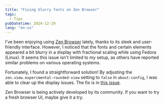 ```yaml
---
title: "Fixing blurry fonts on Zen Browser"
tags:
  - Tips
pubDatetime: 2024-12-29
lang: "en-us"
---
```


I've been enjoying using [Zen Browser](https://zen-browser.app/) lately, thanks to its sleek and user-friendly interface. However, I noticed that the fonts and certain elements appeared a bit blurry in a display with fractional scaling while using Fedora (Linux). It seems this issue isn't limited to my setup, as others have reported similar problems on various operating systems.

Fortunately, I found a straightforward solution! By adjusting the `zen.view.experimental-rounded-view` setting to `false` in `about:config`, I was able to clear up the display issues. The fix is in [this issue](https://github.com/zen-browser/desktop/issues/2375#issuecomment-2441900369).

Zen Browser is being actively developed by its community. If you want to try a fresh browser UI, maybe give it a try.
